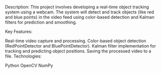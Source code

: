 Description: This project involves developing a real-time object tracking system using a webcam. The system will detect and track objects (like red and blue points) in the video feed using color-based detection and Kalman filters for prediction and smoothing.

Key Features:

Real-time video capture and processing.
Color-based object detection (RedPointDetector and BluePointDetector).
Kalman filter implementation for tracking and predicting object positions.
Saving the processed video to a file.
Technologies:

Python
OpenCV
NumPy
